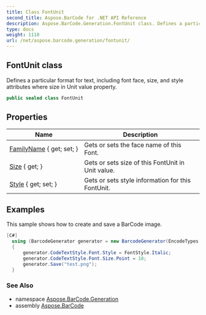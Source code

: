 ```yaml
---
title: Class FontUnit
second_title: Aspose.BarCode for .NET API Reference
description: Aspose.BarCode.Generation.FontUnit class. Defines a particular format for text including font face size and style attributes where size in Unit value property
type: docs
weight: 1110
url: /net/aspose.barcode.generation/fontunit/
---
```

## FontUnit class

Defines a particular format for text, including font face, size, and style attributes where size in Unit value property.

```csharp
public sealed class FontUnit
```

## Properties

| Name | Description |
| --- | --- |
| [FamilyName](../../aspose.barcode.generation/fontunit/familyname/) { get; set; } | Gets or sets the face name of this Font. |
| [Size](../../aspose.barcode.generation/fontunit/size/) { get; } | Gets or sets size of this FontUnit in Unit value. |
| [Style](../../aspose.barcode.generation/fontunit/style/) { get; set; } | Gets or sets style information for this FontUnit. |

## Examples

This sample shows how to create and save a BarCode image.

```csharp
[C#]
  using (BarcodeGenerator generator = new BarcodeGenerator(EncodeTypes.Code128))
  {
      generator.CodeTextStyle.Font.Style = FontStyle.Italic;
      generator.CodeTextStyle.Font.Size.Point = 18;
      generator.Save("test.png");
  }
```

### See Also

* namespace [Aspose.BarCode.Generation](../../aspose.barcode.generation/)
* assembly [Aspose.BarCode](../../)


